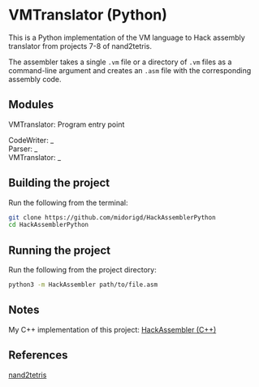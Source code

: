 # VMTranslator (Python)

This is a Python implementation of the VM language to Hack assembly translator from projects 7-8 of nand2tetris.

The assembler takes a single `.vm` file or a directory of `.vm` files as a command-line argument and creates an `.asm` file with the corresponding assembly code.

## Modules

VMTranslator: Program entry point  

CodeWriter: _  
Parser: _  
VMTranslator: _  

## Building the project

Run the following from the terminal:

```zsh
git clone https://github.com/midorigd/HackAssemblerPython
cd HackAssemblerPython
```

## Running the project

Run the following from the project directory:

```zsh
python3 -m HackAssembler path/to/file.asm
```

## Notes

My C++ implementation of this project: [HackAssembler (C++)](https://github.com/midorigd/HackAssemblerCpp)

## References

[nand2tetris](https://www.nand2tetris.org/course)

